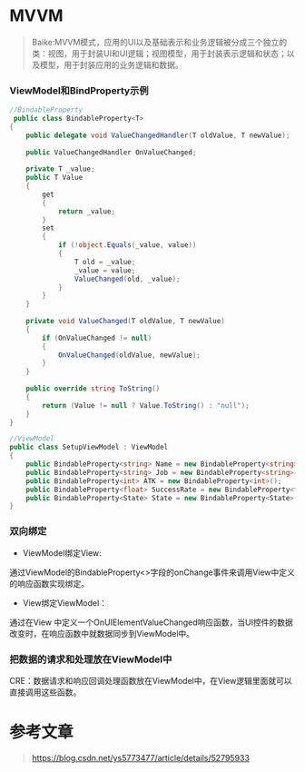 # MVVM    

> Baike:MVVM模式，应用的UI以及基础表示和业务逻辑被分成三个独立的类：视图，用于封装UI和UI逻辑；视图模型，用于封装表示逻辑和状态；以及模型，用于封装应用的业务逻辑和数据。    


### ViewModel和BindProperty示例    

```C#
//BindableProperty
 public class BindableProperty<T>
{
    public delegate void ValueChangedHandler(T oldValue, T newValue);
 
    public ValueChangedHandler OnValueChanged;
 
    private T _value;
    public T Value
    {
        get
        {
            return _value;
        }
        set
        {
            if (!object.Equals(_value, value))
            {
                T old = _value;
                _value = value;
                ValueChanged(old, _value);
            }
        }
    }
 
    private void ValueChanged(T oldValue, T newValue)
    {
        if (OnValueChanged != null)
        {
            OnValueChanged(oldValue, newValue);
        }
    }
 
    public override string ToString()
    {
        return (Value != null ? Value.ToString() : "null");
    }
}

//ViewModel
public class SetupViewModel : ViewModel
{
    public BindableProperty<string> Name = new BindableProperty<string>();
    public BindableProperty<string> Job = new BindableProperty<string>();
    public BindableProperty<int> ATK = new BindableProperty<int>();
    public BindableProperty<float> SuccessRate = new BindableProperty<float>();
    public BindableProperty<State> State = new BindableProperty<State>();
}
```


### 双向绑定    

- ViewModel绑定View:  

通过ViewModel的BindableProperty<>字段的onChange事件来调用View中定义的响应函数实现绑定。   

- View绑定ViewModel：  

通过在View 中定义一个OnUIElementValueChanged响应函数，当UI控件的数据改变时，在响应函数中就数据同步到ViewModel中。  



### 把数据的请求和处理放在ViewModel中    

CRE：数据请求和响应回调处理函数放在ViewModel中，在View逻辑里面就可以直接调用这些函数。    


# 参考文章    

> https://blog.csdn.net/ys5773477/article/details/52795933  


